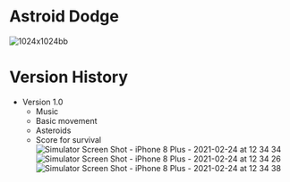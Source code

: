 # Astroid Dodge

![1024x1024bb](https://user-images.githubusercontent.com/65775557/162023599-4eca09a2-197a-4b5e-ab46-350dbdfd2e53.png)


# Version History
* Version 1.0
  - Music
  - Basic movement
  - Asteroids 
  - Score for survival
![Simulator Screen Shot - iPhone 8 Plus - 2021-02-24 at 12 34 34](https://user-images.githubusercontent.com/65775557/162025540-b7110364-b8e9-4630-9b15-a5bf26666f57.png) ![Simulator Screen Shot - iPhone 8 Plus - 2021-02-24 at 12 34 26](https://user-images.githubusercontent.com/65775557/162025754-d47db024-1a47-43e1-8a24-19099501f0ea.png) ![Simulator Screen Shot - iPhone 8 Plus - 2021-02-24 at 12 34 38](https://user-images.githubusercontent.com/65775557/162025553-7956b890-feeb-4485-886f-a220e0d556ea.png)
